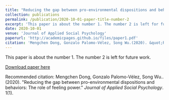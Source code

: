 ```yaml
---
title: "Reducing the gap between pro-environmental dispositions and behaviors: The role of feeling power."
collection: publications
permalink: /publication/2020-10-01-paper-title-number-2
excerpt: 'This paper is about the number 1. The number 2 is left for future work.'
date: 2020-10-01
venue: 'Journal of Applied Social Psychology'
paperurl: 'http://academicpages.github.io/files/paper1.pdf'
citation: 'Mengchen Dong, Gonzalo Palomo-Vélez, Song Wu.(2020). &quot;Reducing the gap between pro-environmental dispositions and behaviors: The role of feeling power..&quot; <i>Journal of Applied Social Psychology</i>. 1(1).'
---
```

This paper is about the number 1. The number 2 is left for future work.

[Download paper here](http://academicpages.github.io/files/paper1.pdf)

Recommended citation: Mengchen Dong, Gonzalo Palomo-Vélez, Song Wu.. (2020). "Reducing the gap between pro-environmental dispositions and behaviors: The role of feeling power." <i>Journal of Applied Social Psychology</i>. 1(1).